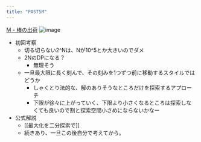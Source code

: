 ```yaml
---
title: "PAST5M"
---
```


[M - 棒の出荷](https://atcoder.jp/contests/past202012-open/tasks/past202012_m)
![image](https://gyazo.com/d4601d3337d3e2a1f3a3e17ce6c0b8da/thumb/1000)
- 初回考察
    - 切る切らない2^Nは、Nが10^5とか大きいのでダメ
    - 2NのDPになる？
        - 無理そう
    - 一旦最大限に長く刻んで、その刻みを1つずつ前に移動するスタイルではどうか
        - しゃくとり法的な、解のありそうなところだけを探索するアプローチ
        - 下限が徐々に上がっていく、下限より小さくなるところは探索しなくても良いので割と探索空間小さめにならないかなー
- 公式解説
    - [[最大化を二分探索で]]
    - 続きあり、一旦この後自分で考えてから。
